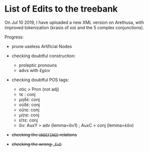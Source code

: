 # List of Edits to the treebank

On Jul 10 2019, I have uploaded a new XML version on Arethusa, with improved
tokenization (krasis of καί and the 5 complex conjunctions).

Progress:

* prune useless Artificial Nodes

* checking doubtful construction:
    * proleptic pronouns
    * advs with ἔχειν

* checking doubtful POS tags:
    * σός > Pron (not adj)
    * τε : conj
    * μηδέ: conj
    * οὐδέ: conj
    * οὔτε: conj
    * μήτε: conj
    * εἴτε: conj
    * ἄν: AuxY > adv (lemma=ἄν1) ; AuxC > conj (lemma=ἐάν)

* ~~checking the `UNDEFINED` relations~~

* ~~checking the wrong `_ExD`~~
